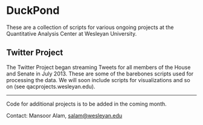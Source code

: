 DuckPond
========

These are a collection of scripts for various ongoing projects at the Quantitative Analysis Center at Wesleyan University.

Twitter Project
---------------

The Twitter Project began streaming Tweets for all members of the House and Senate in July 2013. These are some of the
barebones scripts used for processing the data. We will soon include scripts for visualizations and so on (see qacprojects.wesleyan.edu).

----------------
Code for additional projects is to be added in the coming month. 

Contact: Mansoor Alam, salam@wesleyan.edu
